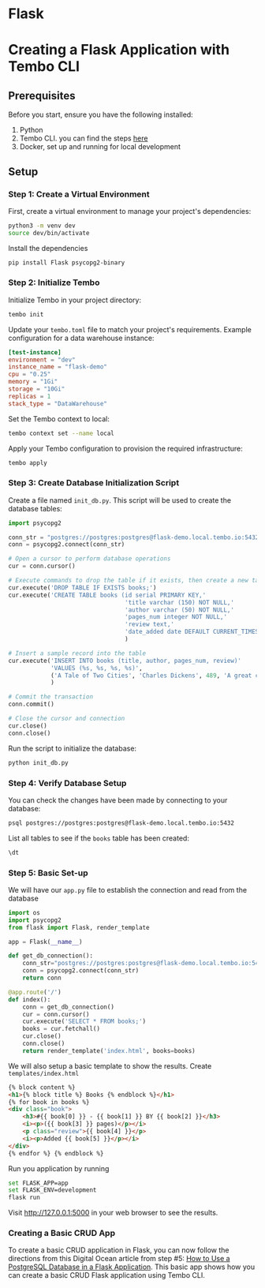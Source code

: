 # Flask

# Creating a Flask Application with Tembo CLI

## Prerequisites

Before you start, ensure you have the following installed:

1. Python
2. Tembo CLI. you can find the steps [here](../Getting_Started.md)
3. Docker, set up and running for local development

## Setup

### Step 1: Create a Virtual Environment

First, create a virtual environment to manage your project's dependencies:

```bash
python3 -m venv dev
source dev/bin/activate
```

Install the dependencies

```bash
pip install Flask psycopg2-binary
```

### Step 2: Initialize Tembo

Initialize Tembo in your project directory:

```bash
tembo init
```

Update your `tembo.toml` file to match your project's requirements. Example configuration for a data warehouse instance:

```toml
[test-instance]
environment = "dev"
instance_name = "flask-demo"
cpu = "0.25"
memory = "1Gi"
storage = "10Gi"
replicas = 1
stack_type = "DataWarehouse"
```

Set the Tembo context to local:

```bash
tembo context set --name local
```

Apply your Tembo configuration to provision the required infrastructure:

```bash
tembo apply
```

### Step 3: Create Database Initialization Script

Create a file named `init_db.py`. This script will be used to create the database tables:

```python
import psycopg2

conn_str = "postgres://postgres:postgres@flask-demo.local.tembo.io:5432"
conn = psycopg2.connect(conn_str)

# Open a cursor to perform database operations
cur = conn.cursor()

# Execute commands to drop the table if it exists, then create a new table
cur.execute('DROP TABLE IF EXISTS books;')
cur.execute('CREATE TABLE books (id serial PRIMARY KEY,'
                                 'title varchar (150) NOT NULL,'
                                 'author varchar (50) NOT NULL,'
                                 'pages_num integer NOT NULL,'
                                 'review text,'
                                 'date_added date DEFAULT CURRENT_TIMESTAMP);'
                                 )

# Insert a sample record into the table
cur.execute('INSERT INTO books (title, author, pages_num, review)'
            'VALUES (%s, %s, %s, %s)',
            ('A Tale of Two Cities', 'Charles Dickens', 489, 'A great classic!')
            )

# Commit the transaction
conn.commit()

# Close the cursor and connection
cur.close()
conn.close()
```

Run the script to initialize the database:

```bash
python init_db.py
```

### Step 4: Verify Database Setup

You can check the changes have been made by connecting to your database:

```bash
psql postgres://postgres:postgres@flask-demo.local.tembo.io:5432
```

List all tables to see if the `books` table has been created:

```sql
\dt
```

### Step 5: Basic Set-up

We will have our `app.py` file to establish the connection and read from the database

```python
import os
import psycopg2
from flask import Flask, render_template

app = Flask(__name__)

def get_db_connection():
    conn_str="postgres://postgres:postgres@flask-demo.local.tembo.io:5432"
    conn = psycopg2.connect(conn_str)
    return conn

@app.route('/')
def index():
    conn = get_db_connection()
    cur = conn.cursor()
    cur.execute('SELECT * FROM books;')
    books = cur.fetchall()
    cur.close()
    conn.close()
    return render_template('index.html', books=books)
```

We will also setup a basic template to show the results. Create `templates/index.html`

```html
{% block content %}
<h1>{% block title %} Books {% endblock %}</h1>
{% for book in books %}
<div class="book">
	<h3>#{{ book[0] }} - {{ book[1] }} BY {{ book[2] }}</h3>
	<i><p>({{ book[3] }} pages)</p></i>
	<p class="review">{{ book[4] }}</p>
	<i><p>Added {{ book[5] }}</p></i>
</div>
{% endfor %} {% endblock %}
```

Run you application by running

```bash
set FLASK_APP=app
set FLASK_ENV=development
flask run
```

Visit http://127.0.0.1:5000 in your web browser to see the results.

### Creating a Basic CRUD App

To create a basic CRUD application in Flask, you can now follow the directions from this Digital Ocean article from step #5: [How to Use a PostgreSQL Database in a Flask Application](https://www.digitalocean.com/community/tutorials/how-to-use-a-postgresql-database-in-a-flask-application#step-5-adding-new-books). This basic app shows how you can create a basic CRUD Flask application using Tembo CLI.
